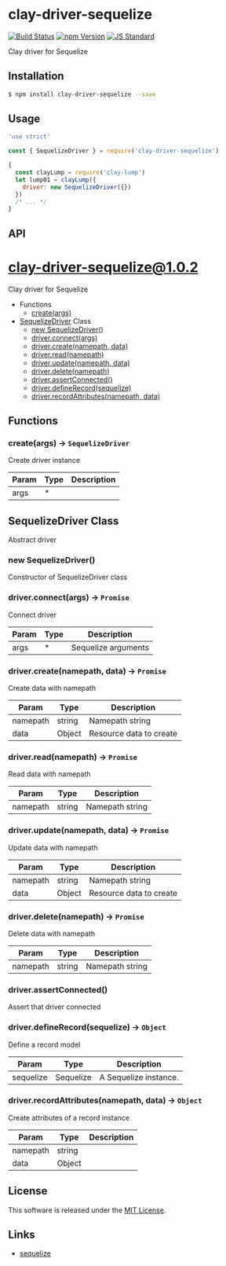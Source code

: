 clay-driver-sequelize
==========

<!---
This file is generated by ape-tmpl. Do not update manually.
--->

<!-- Badge Start -->
<a name="badges"></a>

[![Build Status][bd_travis_com_shield_url]][bd_travis_com_url]
[![npm Version][bd_npm_shield_url]][bd_npm_url]
[![JS Standard][bd_standard_shield_url]][bd_standard_url]

[bd_repo_url]: https://github.com/realglobe-Inc/clay-driver-sequelize
[bd_travis_url]: http://travis-ci.org/realglobe-Inc/clay-driver-sequelize
[bd_travis_shield_url]: http://img.shields.io/travis/realglobe-Inc/clay-driver-sequelize.svg?style=flat
[bd_travis_com_url]: http://travis-ci.com/realglobe-Inc/clay-driver-sequelize
[bd_travis_com_shield_url]: https://api.travis-ci.com/realglobe-Inc/clay-driver-sequelize.svg?token=aeFzCpBZebyaRijpCFmm
[bd_license_url]: https://github.com/realglobe-Inc/clay-driver-sequelize/blob/master/LICENSE
[bd_codeclimate_url]: http://codeclimate.com/github/realglobe-Inc/clay-driver-sequelize
[bd_codeclimate_shield_url]: http://img.shields.io/codeclimate/github/realglobe-Inc/clay-driver-sequelize.svg?style=flat
[bd_codeclimate_coverage_shield_url]: http://img.shields.io/codeclimate/coverage/github/realglobe-Inc/clay-driver-sequelize.svg?style=flat
[bd_gemnasium_url]: https://gemnasium.com/realglobe-Inc/clay-driver-sequelize
[bd_gemnasium_shield_url]: https://gemnasium.com/realglobe-Inc/clay-driver-sequelize.svg
[bd_npm_url]: http://www.npmjs.org/package/clay-driver-sequelize
[bd_npm_shield_url]: http://img.shields.io/npm/v/clay-driver-sequelize.svg?style=flat
[bd_standard_url]: http://standardjs.com/
[bd_standard_shield_url]: https://img.shields.io/badge/code%20style-standard-brightgreen.svg

<!-- Badge End -->


<!-- Description Start -->
<a name="description"></a>

Clay driver for Sequelize

<!-- Description End -->


<!-- Overview Start -->
<a name="overview"></a>



<!-- Overview End -->


<!-- Sections Start -->
<a name="sections"></a>

<!-- Section from "doc/guides/01.Installation.md.hbs" Start -->

<a name="section-doc-guides-01-installation-md"></a>

Installation
-----

```bash
$ npm install clay-driver-sequelize --save
```


<!-- Section from "doc/guides/01.Installation.md.hbs" End -->

<!-- Section from "doc/guides/02.Usage.md.hbs" Start -->

<a name="section-doc-guides-02-usage-md"></a>

Usage
---------

```javascript
'use strict'

const { SequelizeDriver } = require('clay-driver-sequelize')

{
  const clayLump = require('clay-lump')
  let lump01 = clayLump({
    driver: new SequelizeDriver({})
  })
  /* ... */
}

```


<!-- Section from "doc/guides/02.Usage.md.hbs" End -->

<!-- Section from "doc/guides/03.API.md.hbs" Start -->

<a name="section-doc-guides-03-a-p-i-md"></a>

API
---------

# clay-driver-sequelize@1.0.2

Clay driver for Sequelize

+ Functions
  + [create(args)](#clay-driver-sequelize-function-create)
+ [SequelizeDriver](clay-driver-sequelize-classes) Class
  + [new SequelizeDriver()](#clay-driver-sequelize-classes-sequelize-driver-constructor)
  + [driver.connect(args)](#clay-driver-sequelize-classes-sequelize-driver-connect)
  + [driver.create(namepath, data)](#clay-driver-sequelize-classes-sequelize-driver-create)
  + [driver.read(namepath)](#clay-driver-sequelize-classes-sequelize-driver-read)
  + [driver.update(namepath, data)](#clay-driver-sequelize-classes-sequelize-driver-update)
  + [driver.delete(namepath)](#clay-driver-sequelize-classes-sequelize-driver-delete)
  + [driver.assertConnected()](#clay-driver-sequelize-classes-sequelize-driver-assertConnected)
  + [driver.defineRecord(sequelize)](#clay-driver-sequelize-classes-sequelize-driver-defineRecord)
  + [driver.recordAttributes(namepath, data)](#clay-driver-sequelize-classes-sequelize-driver-recordAttributes)

## Functions

<a class='md-heading-link' name="clay-driver-sequelize-function-create" ></a>

### create(args) -> `SequelizeDriver`

Create driver instance

| Param | Type | Description |
| ----- | --- | -------- |
| args | * |  |



<a class='md-heading-link' name="clay-driver-sequelize-classes"></a>

## SequelizeDriver Class

Abstract driver


<a class='md-heading-link' name="clay-driver-sequelize-classes-sequelize-driver-constructor" ></a>

### new SequelizeDriver()

Constructor of SequelizeDriver class



<a class='md-heading-link' name="clay-driver-sequelize-classes-sequelize-driver-connect" ></a>

### driver.connect(args) -> `Promise`

Connect driver

| Param | Type | Description |
| ----- | --- | -------- |
| args | * | Sequelize arguments |


<a class='md-heading-link' name="clay-driver-sequelize-classes-sequelize-driver-create" ></a>

### driver.create(namepath, data) -> `Promise`

Create data with namepath

| Param | Type | Description |
| ----- | --- | -------- |
| namepath | string | Namepath string |
| data | Object | Resource data to create |


<a class='md-heading-link' name="clay-driver-sequelize-classes-sequelize-driver-read" ></a>

### driver.read(namepath) -> `Promise`

Read data with namepath

| Param | Type | Description |
| ----- | --- | -------- |
| namepath | string | Namepath string |


<a class='md-heading-link' name="clay-driver-sequelize-classes-sequelize-driver-update" ></a>

### driver.update(namepath, data) -> `Promise`

Update data with namepath

| Param | Type | Description |
| ----- | --- | -------- |
| namepath | string | Namepath string |
| data | Object | Resource data to create |


<a class='md-heading-link' name="clay-driver-sequelize-classes-sequelize-driver-delete" ></a>

### driver.delete(namepath) -> `Promise`

Delete data with namepath

| Param | Type | Description |
| ----- | --- | -------- |
| namepath | string | Namepath string |


<a class='md-heading-link' name="clay-driver-sequelize-classes-sequelize-driver-assertConnected" ></a>

### driver.assertConnected()

Assert that driver connected

<a class='md-heading-link' name="clay-driver-sequelize-classes-sequelize-driver-defineRecord" ></a>

### driver.defineRecord(sequelize) -> `Object`

Define a record model

| Param | Type | Description |
| ----- | --- | -------- |
| sequelize | Sequelize | A Sequelize instance. |


<a class='md-heading-link' name="clay-driver-sequelize-classes-sequelize-driver-recordAttributes" ></a>

### driver.recordAttributes(namepath, data) -> `Object`

Create attributes of a record instance

| Param | Type | Description |
| ----- | --- | -------- |
| namepath | string |  |
| data | Object |  |







<!-- Section from "doc/guides/03.API.md.hbs" End -->


<!-- Sections Start -->


<!-- LICENSE Start -->
<a name="license"></a>

License
-------
This software is released under the [MIT License](https://github.com/realglobe-Inc/clay-driver-sequelize/blob/master/LICENSE).

<!-- LICENSE End -->


<!-- Links Start -->
<a name="links"></a>

Links
------

+ [sequelize][sequelize_url]

[sequelize_url]: http://docs.sequelizejs.com/

<!-- Links End -->
